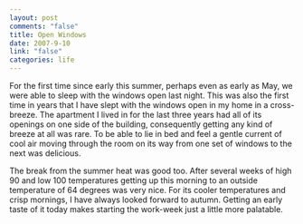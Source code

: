 ```yaml
--- 
layout: post
comments: "false"
title: Open Windows
date: 2007-9-10
link: "false"
categories: life
---
```

For the first time since early this summer, perhaps even as early as May, we were able to sleep with the windows open last night.  This was also the first time in years that I have slept with the windows open in my home in a cross-breeze.  The apartment I lived in for the last three years had all of its openings on one side of the building, consequently getting any kind of breeze at all was rare.  To be able to lie in bed and feel a gentle current of cool air moving through the room on its way from one set of windows to the next was delicious.

The break from the summer heat was good too.  After several weeks of high 90 and low 100 temperatures getting up this morning to an outside temperature of 64 degrees was very nice.  For its cooler temperatures and crisp mornings, I have always looked forward to autumn.  Getting an early taste of it today makes starting the work-week just a little more palatable.
